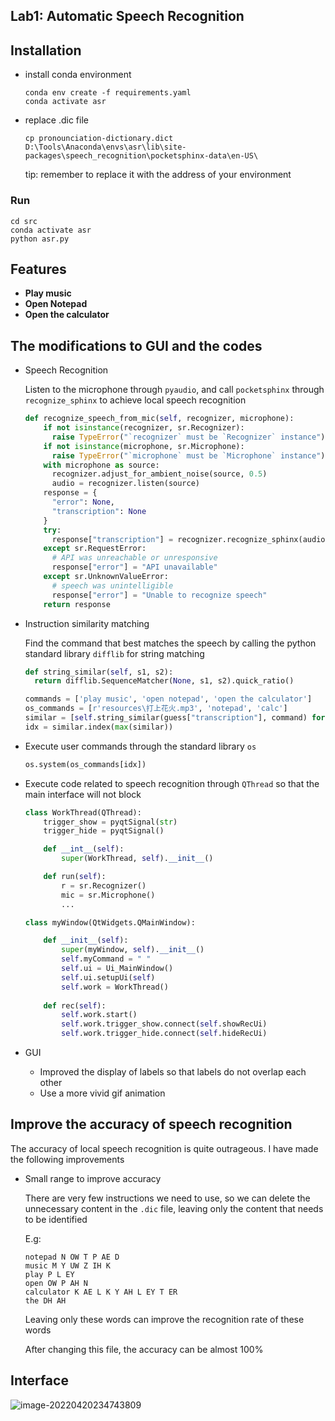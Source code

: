 ## Lab1: Automatic Speech Recognition

## Installation

- install conda environment

  ```shell
  conda env create -f requirements.yaml
  conda activate asr
  ```

- replace .dic file

  ```shell
  cp pronounciation-dictionary.dict D:\Tools\Anaconda\envs\asr\lib\site-packages\speech_recognition\pocketsphinx-data\en-US\
  ```

  tip: remember to replace it with the address of your environment

### Run

```shell
cd src
conda activate asr
python asr.py
```

## Features

- **Play music**
- **Open Notepad**
- **Open the calculator**

## The modifications to GUI and the codes

- Speech Recognition

  Listen to the microphone through `pyaudio`, and call `pocketsphinx` through `recognize_sphinx` to achieve local speech recognition

  ```python
  def recognize_speech_from_mic(self, recognizer, microphone):
      if not isinstance(recognizer, sr.Recognizer):
      	raise TypeError("`recognizer` must be `Recognizer` instance")
      if not isinstance(microphone, sr.Microphone):
      	raise TypeError("`microphone` must be `Microphone` instance")
      with microphone as source:
      	recognizer.adjust_for_ambient_noise(source, 0.5)
      	audio = recognizer.listen(source)
      response = {
      	"error": None,
      	"transcription": None
      }
      try:
      	response["transcription"] = recognizer.recognize_sphinx(audio)
      except sr.RequestError:
      	# API was unreachable or unresponsive
      	response["error"] = "API unavailable"
      except sr.UnknownValueError:
      	# speech was unintelligible
      	response["error"] = "Unable to recognize speech"
      return response
  ```

- Instruction similarity matching

  Find the command that best matches the speech by calling the python standard library `difflib` for string matching

  ```python
  def string_similar(self, s1, s2):
  	return difflib.SequenceMatcher(None, s1, s2).quick_ratio()
  
  commands = ['play music', 'open notepad', 'open the calculator']
  os_commands = [r'resources\打上花火.mp3', 'notepad', 'calc']
  similar = [self.string_similar(guess["transcription"], command) for command in commands]
  idx = similar.index(max(similar))
  ```

- Execute user commands through the standard library `os`

  ```python
  os.system(os_commands[idx])
  ```

- Execute code related to speech recognition through `QThread` so that the main interface will not block

  ```python
  class WorkThread(QThread):
      trigger_show = pyqtSignal(str)
      trigger_hide = pyqtSignal()
  
      def __int__(self):
          super(WorkThread, self).__init__()
  
      def run(self):
          r = sr.Recognizer()
          mic = sr.Microphone()
          ...
  
  class myWindow(QtWidgets.QMainWindow):
  
      def __init__(self):
          super(myWindow, self).__init__()
          self.myCommand = " "
          self.ui = Ui_MainWindow()
          self.ui.setupUi(self)
          self.work = WorkThread()
      
      def rec(self):
          self.work.start()
          self.work.trigger_show.connect(self.showRecUi)
          self.work.trigger_hide.connect(self.hideRecUi)
  ```

  

- GUI

  - Improved the display of labels so that labels do not overlap each other
  - Use a more vivid gif animation

## Improve the accuracy of speech recognition

The accuracy of local speech recognition is quite outrageous. I have made the following improvements

- Small range to improve accuracy

  There are very few instructions we need to use, so we can delete the unnecessary content in the `.dic` file, leaving only the content that needs to be identified

  E.g:

  ```
  notepad N OW T P AE D
  music M Y UW Z IH K
  play P L EY
  open OW P AH N
  calculator K AE L K Y AH L EY T ER
  the DH AH
  ```

  Leaving only these words can improve the recognition rate of these words
  
  After changing this file, the accuracy can be almost 100%

## Interface

![image-20220420234743809](https://typora-anjt.oss-cn-shanghai.aliyuncs.com/image-20220420234743809.png)
